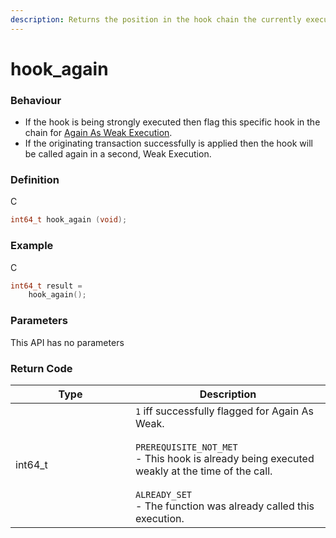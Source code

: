 ```yaml
---
description: Returns the position in the hook chain the currently executing hook occupies
---
```


# hook\_again

### Behaviour

* If the hook is being strongly executed then flag this specific hook in the chain for [Again As Weak Execution](../../concepts-and-docs/weak-and-strong.md).
* If the originating transaction successfully is applied then the hook will be called again in a second, Weak Execution.

### Definition

C

```c
int64_t hook_again (void);
```

### Example

C

```c
int64_t result = 
  	hook_again();
```

### Parameters

This API has no parameters

### Return Code

<table><thead><tr><th width="176">Type</th><th>Description</th></tr></thead><tbody><tr><td>int64_t</td><td><code>1</code> iff successfully flagged for Again As Weak.<br><br><code>PREREQUISITE_NOT_MET</code><br>- This hook is already being executed weakly at the time of the call.<br><br><code>ALREADY_SET</code><br>- The function was already called this execution.</td></tr></tbody></table>
